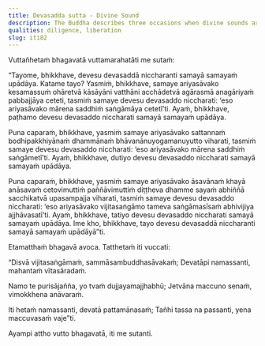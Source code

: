 ```yaml
---
title: Devasadda sutta - Divine Sound
description: The Buddha describes three occasions when divine sounds arise among the gods.
qualities: diligence, liberation
slug: iti82
---
```


Vuttañhetaṁ bhagavatā vuttamarahatāti me sutaṁ:

“Tayome, bhikkhave, devesu devasaddā niccharanti samayā samayaṁ upādāya. Katame tayo? Yasmiṁ, bhikkhave, samaye ariyasāvako kesamassuṁ ohāretvā kāsāyāni vatthāni acchādetvā agārasmā anagāriyaṁ pabbajjāya ceteti, tasmiṁ samaye devesu devasaddo niccharati: ‘eso ariyasāvako mārena saddhiṁ saṅgāmāya cetetī’ti. Ayaṁ, bhikkhave, paṭhamo devesu devasaddo niccharati samayā samayaṁ upādāya.

Puna caparaṁ, bhikkhave, yasmiṁ samaye ariyasāvako sattannaṁ bodhipakkhiyānaṁ dhammānaṁ bhāvanānuyogamanuyutto viharati, tasmiṁ samaye devesu devasaddo niccharati: ‘eso ariyasāvako mārena saddhiṁ saṅgāmetī’ti. Ayaṁ, bhikkhave, dutiyo devesu devasaddo niccharati samayā samayaṁ upādāya.

Puna caparaṁ, bhikkhave, yasmiṁ samaye ariyasāvako āsavānaṁ khayā anāsavaṁ cetovimuttiṁ paññāvimuttiṁ diṭṭheva dhamme sayaṁ abhiññā sacchikatvā upasampajja viharati, tasmiṁ samaye devesu devasaddo niccharati: ‘eso ariyasāvako vijitasaṅgāmo tameva saṅgāmasīsaṁ abhivijiya ajjhāvasatī’ti. Ayaṁ, bhikkhave, tatiyo devesu devasaddo niccharati samayā samayaṁ upādāya. Ime kho, bhikkhave, tayo devesu devasaddā niccharanti samayā samayaṁ upādāyā”ti.

Etamatthaṁ bhagavā avoca. Tatthetaṁ iti vuccati:

“Disvā vijitasaṅgāmaṁ,
sammāsambuddhasāvakaṁ;
Devatāpi namassanti,
mahantaṁ vītasāradaṁ.

Namo te purisājañña,
yo tvaṁ dujjayamajjhabhū;
Jetvāna maccuno senaṁ,
vimokkhena anāvaraṁ.

Iti hetaṁ namassanti,
devatā pattamānasaṁ;
Tañhi tassa na passanti,
yena maccuvasaṁ vaje”ti.

Ayampi attho vutto bhagavatā, iti me sutanti.
